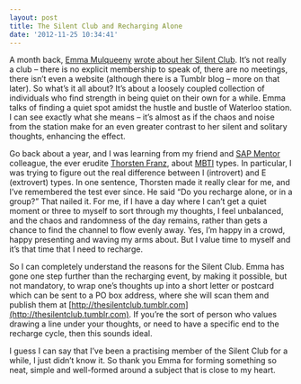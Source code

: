 ```yaml
---
layout: post
title: The Silent Club and Recharging Alone
date: '2012-11-25 10:34:41'
---
```



A month back, [Emma Mulqueeny](http://twitter.com/hubmum) [wrote about her Silent Club](http://mulqueeny.wordpress.com/2012/10/24/the-silent-club/). It’s not really a club – there is no explicit membership to speak of, there are no meetings, there isn’t even a website (although there is a Tumblr blog – more on that later). So what’s it all about? It’s about a loosely coupled collection of individuals who find strength in being quiet on their own for a while. Emma talks of finding a quiet spot amidst the hustle and bustle of Waterloo station. I can see exactly what she means – it’s almost as if the chaos and noise from the station make for an even greater contrast to her silent and solitary thoughts, enhancing the effect.

Go back about a year, and I was learning from my friend and [SAP Mentor](http://scn.sap.com/community/sap-mentors) colleague, the ever erudite [Thorsten Franz](http://twitter.com/thorstenster), about [MBTI](http://www.myersbriggs.org/my-mbti-personality-type/mbti-basics/) types. In particular, I was trying to figure out the real difference between I (introvert) and E (extrovert) types. In one sentence, Thorsten made it really clear for me, and I’ve remembered the test ever since. He said “Do you recharge alone, or in a group?” That nailed it. For me, if I have a day where I can’t get a quiet moment or three to myself to sort through my thoughts, I feel unbalanced, and the chaos and randomness of the day remains, rather than gets a chance to find the channel to flow evenly away. Yes, I’m happy in a crowd, happy presenting and waving my arms about. But I value time to myself and it’s that time that I need to recharge.

So I can completely understand the reasons for the Silent Club. Emma has gone one step further than the recharging event, by making it possible, but not mandatory, to wrap one’s thoughts up into a short letter or postcard which can be sent to a PO box address, where she will scan them and publish them at [http://thesilentclub.tumblr.com](http://thesilentclub.tumblr.com). If you’re the sort of person who values drawing a line under your thoughts, or need to have a specific end to the recharge cycle, then this sounds ideal.

I guess I can say that I’ve been a practising member of the Silent Club for a while, I just didn’t know it. So thank you Emma for forming something so neat, simple and well-formed around a subject that is close to my heart.


